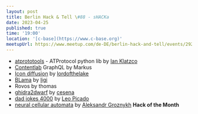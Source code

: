 ```yaml
---
layout: post
title: Berlin Hack & Tell \#88 - sHACKa
date: 2023-04-25
published: true
time: '19:00'
location: '[c-base](https://www.c-base.org)'
meetupUrl: https://www.meetup.com/de-DE/berlin-hack-and-tell/events/292978601
---
```


* [atprototools](https://github.com/ianklatzco/atprototools) - ATProtocol python lib by [Ian Klatzco](https://github.com/ianklatzco)
* [Contentlab](https://github.com/commitspark/graphql-api) GraphQL by Markus
* [Icon diffusion](https://github.com/lordofthelake/icondiffusion) by [lordofthelake](https://github.com/lordofthelake)
* [BLama](https://staging.bsky.app/profile/blama.bsky.social) by [ligi](https://ligi.de)
* Rovos by thomas
* [ghidra2dwarf](https://github.com/cesena/ghidra2dwarf) by [cesena](https://github.com/cesena/ghidra2dwarf)
* [dad jokes 4000](https://github.com/leopic/dad-jokes-4000) by [Leo Picado](https://github.com/leopic/dad-jokes-4000)
* [neural cellular automata](https://github.com/algroznykh/notebooks) by [Aleksandr Groznykh](https://github.com/algroznykh) **Hack of the Month**
